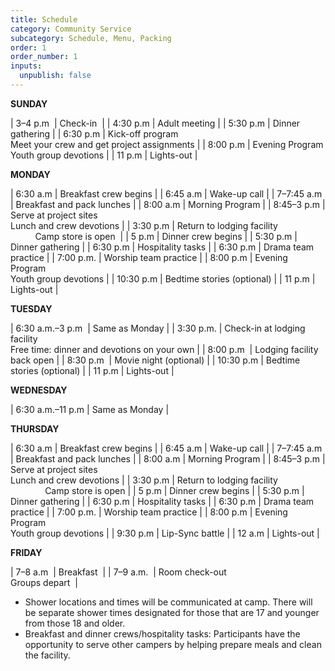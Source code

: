 ```yaml
---
title: Schedule
category: Community Service
subcategory: Schedule, Menu, Packing
order: 1
order_number: 1
inputs:
  unpublish: false
---
```

**SUNDAY**&nbsp;

| 3–4 p.m&nbsp; | Check-in&nbsp; |
| 4:30 p.m | Adult meeting |
| 5:30 p.m | Dinner gathering |
| 6:30 p.m | Kick-off program<br>Meet your crew and get project assignments |
| 8:00 p.m | Evening Program<br>Youth group devotions |
| 11 p.m | Lights-out |

**MONDAY**

| 6:30 a.m | Breakfast crew begins |
| 6:45 a.m | Wake-up call |
| 7–7:45 a.m | Breakfast and pack lunches |
| 8:00 a.m | Morning Program |
| 8:45–3 p.m | Serve at project sites<br>Lunch and crew devotions |
| 3:30 p.m | Return to lodging facility&nbsp; &nbsp; &nbsp; &nbsp; &nbsp; &nbsp; &nbsp; &nbsp; &nbsp; &nbsp; &nbsp; &nbsp; &nbsp; &nbsp; &nbsp; Camp store is open&nbsp; |
| 5 p.m | Dinner crew begins |
| 5:30 p.m | Dinner gathering |
| 6:30 p.m | Hospitality tasks |
| 6:30 p.m | Drama team practice |
| 7:00 p.m. | Worship team practice |
| 8:00 p.m | Evening Program<br>Youth group devotions |
| 10:30 p.m | Bedtime stories (optional) |
| 11 p.m | Lights-out |

**TUESDAY**&nbsp;

| 6:30 a.m.–3 p.m&nbsp; | Same as Monday |
| 3:30 p.m. | Check-in at lodging facility<br>Free time: dinner and devotions on your own |
| 8:00 p.m&nbsp; | Lodging facility back open |
| 8:30 p.m&nbsp; | Movie night (optional) |
| 10:30 p.m | Bedtime stories (optional) |
| 11 p.m | Lights-out |

**WEDNESDAY**&nbsp;

| 6:30 a.m.–11 p.m | Same as Monday |

**THURSDAY**

| 6:30 a.m | Breakfast crew begins |
| 6:45 a.m | Wake-up call |
| 7–7:45 a.m | Breakfast and pack lunches |
| 8:00 a.m | Morning Program |
| 8:45–3 p.m | Serve at project sites<br>Lunch and crew devotions |
| 3:30 p.m | Return to lodging facility&nbsp; &nbsp; &nbsp; &nbsp; &nbsp; &nbsp; &nbsp; &nbsp; &nbsp; &nbsp; &nbsp; &nbsp; &nbsp; &nbsp; &nbsp; &nbsp; &nbsp; Camp store is open |
| 5 p.m | Dinner crew begins |
| 5:30 p.m | Dinner gathering |
| 6:30 p.m | Hospitality tasks |
| 6:30 p.m | Drama team practice |
| 7:00 p.m. | Worship team practice |
| 8:00 p.m | Evening Program<br>Youth group devotions |
| 9:30 p.m | Lip-Sync battle |
| 12 a.m | Lights-out |

**FRIDAY**&nbsp;

| 7–8 a.m&nbsp; | Breakfast&nbsp; |
| 7–9 a.m.&nbsp; | Room check-out&nbsp;<br>Groups depart&nbsp; |

* Shower locations and times will be communicated at camp. There will be separate shower times designated for those that are 17 and younger from those 18 and older.&nbsp;
* Breakfast and dinner crews/hospitality tasks: Participants have the opportunity to serve other campers by helping prepare meals and clean the facility.&nbsp;